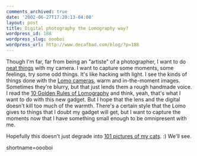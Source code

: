```yaml
---
comments_archived: true
date: '2002-06-27T17:20:13-04:00'
layout: post
title: Digital photography the Lomography way?
wordpress_id: 188
wordpress_slug: oooboi
wordpress_url: http://www.decafbad.com/blog/?p=188
---
```

<p>Though I'm far, far from being an "artiste" of a photographer, I want to do <a href="http://www.decafbad.com/gallery">neat things</a> with my camera.  I want to capture some moments, some feelings, try some odd things.  It's like hacking with light.  I see the kinds of things done with the <a href="http://www.lomography.com">Lomo cameras</a>, warm and in-the-moment images.  Sometimes they're blurry, but that just lends them a rough handmade voice.  I read the <a href="http://www1.lomography.com/0001/about/lomopop3.htm">10 Golden Rules of Lomography</a> and think, yeah, that's what I want to do with this new gadget.    But I hope that the lens and the digital doesn't kill too much of the warmth.  There's a certain style that the Lomo gives to things that I doubt my gadget will get, but I want to capture the moments now that I have something small enough to be omnipresent with me.</p>
<p>Hopefully this doesn't just degrade into <a href="http://www.decafbad.com/gallery/the-kitties">101 pictures of my cats</a>. :)  We'll see.</p>
<!--more-->
shortname=oooboi
